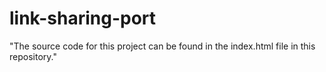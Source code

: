 # link-sharing-port
"The source code for this project can be found in the index.html file in this repository."
